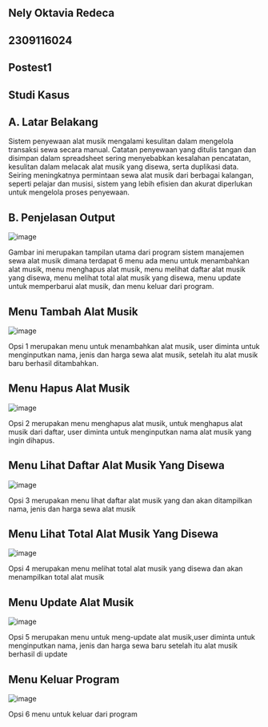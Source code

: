 ## Nely Oktavia Redeca
## 2309116024
## Postest1
## Studi Kasus 

## A. Latar Belakang
Sistem penyewaan alat musik mengalami kesulitan dalam mengelola transaksi sewa secara manual. Catatan penyewaan yang ditulis tangan dan disimpan dalam spreadsheet sering menyebabkan kesalahan pencatatan, kesulitan dalam melacak alat musik yang disewa, serta duplikasi data. Seiring meningkatnya permintaan sewa alat musik dari berbagai kalangan, seperti pelajar dan musisi, sistem yang lebih efisien dan akurat diperlukan untuk mengelola proses penyewaan.
## B. Penjelasan Output

![image](https://github.com/user-attachments/assets/202452d5-91e0-40c9-916d-e0057ae2f101)

Gambar ini merupakan tampilan utama dari program sistem manajemen sewa alat musik dimana terdapat 6 menu ada menu untuk menambahkan alat musik, menu menghapus alat musik, menu melihat daftar alat musik yang disewa, menu melihat total alat musik yang disewa, menu update untuk memperbarui alat musik, dan menu keluar dari program.

## Menu Tambah Alat Musik
![image](https://github.com/user-attachments/assets/30128373-c783-4a7f-9d14-5f7297fc789f)

Opsi 1 merupakan menu untuk menambahkan alat musik, user diminta untuk menginputkan nama, jenis dan harga sewa alat musik, setelah itu alat musik baru berhasil ditambahkan.

## Menu Hapus Alat Musik
![image](https://github.com/user-attachments/assets/71e39dd3-3eef-4e6d-8b0a-fb2d00c6d7a9)

Opsi 2 merupakan menu menghapus alat musik, untuk menghapus alat musik dari daftar, user diminta untuk menginputkan nama alat musik yang ingin dihapus.

## Menu Lihat Daftar Alat Musik Yang Disewa
![image](https://github.com/user-attachments/assets/35deb35d-3a50-4f1c-ad48-986da5dc205f)

Opsi 3 merupakan menu lihat daftar alat musik yang dan akan ditampilkan nama, jenis dan harga sewa alat musik 

## Menu Lihat Total Alat Musik Yang Disewa
![image](https://github.com/user-attachments/assets/466cfc9f-c929-4a10-ae2d-c2599a46987f)

Opsi 4 merupakan menu melihat total alat musik yang disewa dan akan menampilkan total alat musik 

## Menu Update Alat Musik
![image](https://github.com/user-attachments/assets/7c459fac-b217-4985-8b42-b96c42fc1069)

Opsi 5 merupakan menu untuk meng-update alat musik,user diminta untuk menginputkan nama, jenis dan harga sewa baru setelah itu alat musik berhasil di update 

## Menu Keluar Program
![image](https://github.com/user-attachments/assets/bab61575-db52-4271-bf85-b0b00da39b29)

Opsi 6 menu untuk keluar dari program




 

